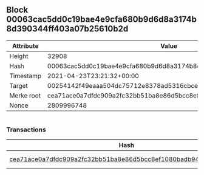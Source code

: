 ## Block 00063cac5dd0c19bae4e9cfa680b9d6d8a3174b8d390344ff403a07b25610b2d

Attribute | Value
--- | ---
Height | 32908
Hash | 00063cac5dd0c19bae4e9cfa680b9d6d8a3174b8d390344ff403a07b25610b2d
Timestamp | 2021-04-23T23:21:32+00:00
Target | 00254142f49eaaa504dc75712e8378ad5316cbcead634704b3734b6271167cc4
Merke root | cea71ace0a7dfdc909a2fc32bb51ba8e86d5bcc8ef1080badb94a3187c7a5cee
Nonce | 2809996748

```

```

### Transactions

Hash | Amount
--- | ---
[cea71ace0a7dfdc909a2fc32bb51ba8e86d5bcc8ef1080badb94a3187c7a5cee](cea71ace0a7dfdc909a2fc32bb51ba8e86d5bcc8ef1080badb94a3187c7a5cee.md) | 10.00000000 SKEPTI 
